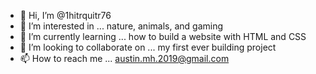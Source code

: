 - 👋 Hi, I’m @1hitrquitr76
- 👀 I’m interested in ... nature, animals, and gaming
- 🌱 I’m currently learning ... how to build a website with HTML and CSS
- 💞️ I’m looking to collaborate on ... my first ever building project
- 📫 How to reach me ... austin.mh.2019@gmail.com

<!---
1hitrquitr76/1hitrquitr76 is a ✨ special ✨ repository because its `README.md` (this file) appears on your GitHub profile.
You can click the Preview link to take a look at your changes.
--->
